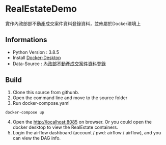 # RealEstateDemo
實作內政部部不動產成交案件資料登錄資料，並佈屬於Docker環境上

## Informations
 * Python Version : 3.8.5
 * Install <a href='https://www.docker.com/products/docker-desktop'>Docker-Desktop</a>
 * Data-Source : <a href='https://plvr.land.moi.gov.tw/DownloadOpenData'>內政部不動產成交案件資料登錄</a>

## Build
1. Clone this source from githunb.
2. Open the command line and move to the source folder
3. Run docker-compose.yaml

```
docker-compose up
```
4. Open the <a href='http://localhost:8085'>http://localhost:8085</a> on browser. Or you could open the docker desktop  to view the RealEstate containers.
5. Login the airflow dashboard (account / pwd: airflow / airflow), and you can view the DAG info.
